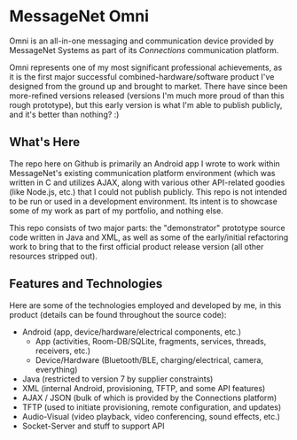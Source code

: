 # MessageNet Omni

Omni is an all-in-one messaging and communication device provided by MessageNet Systems as part of its *Connections* communication platform.

Omni represents one of my most significant professional achievements, as it is the first major successful combined-hardware/software product I've designed from the ground up and brought to market. There have since been more-refined versions released (versions I'm much more proud of than this rough prototype), but this early version is what I'm able to publish publicly, and it's better than nothing? :)

## What's Here

The repo here on Github is primarily an Android app I wrote to work within MessageNet's existing communication platform environment (which was written in C and utilizes AJAX, along with various other API-related goodies (like Node.js, etc.) that I could not publish publicly. This repo is not intended to be run or used in a development environment. Its intent is to showcase some of my work as part of my portfolio, and nothing else.

This repo consists of two major parts: the "demonstrator" prototype source code written in Java and XML, as well as some of the early/initial refactoring work to bring that to the first official product release version (all other resources stripped out).

## Features and Technologies

Here are some of the technologies employed and developed by me, in this product (details can be found throughout the source code):

- Android (app, device/hardware/electrical components, etc.)
	- App (activities, Room-DB/SQLite, fragments, services, threads, receivers, etc.)
	- Device/Hardware (Bluetooth/BLE, charging/electrical, camera, everything)
- Java (restricted to version 7 by supplier constraints)
- XML (internal Android, provisioning, TFTP, and some API features)
- AJAX / JSON (bulk of which is provided by the Connections platform)
- TFTP (used to initiate provisioning, remote configuration, and updates)
- Audio-Visual (video playback, video conferencing, sound effects, etc.)
- Socket-Server and stuff to support API
